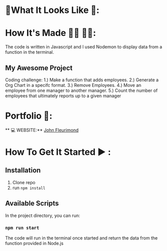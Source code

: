 # :checkered_flag:What It Looks Like :checkered_flag:: 

# How It's Made :nut_and_bolt:🔨 :hammer::wrench::
 The code is written in Javascript and I used Nodemon to display data from a function in the terminal. 

## My Awesome Project 

Coding challenge:
1.) Make a function that adds employees.
2.) Generate a Org Chart in a specifc format.
3.) Remove Employees.
4.) Move an employee from one manager to another manager.
5.) Count the number of employees that ultimately reports up to a given manager

# Portfolio :open_file_folder::



** :computer:   WEBSITE:** [John Fleurimond](http://johnfleurimond.com)

# How To Get It Started :arrow_forward: :

## Installation

1. Clone repo
2. run `npm install`

## Available Scripts

In the project directory, you can run:

### `npm run start`

The code will run in the terminal once started and return the data from the function provided in Node.js
